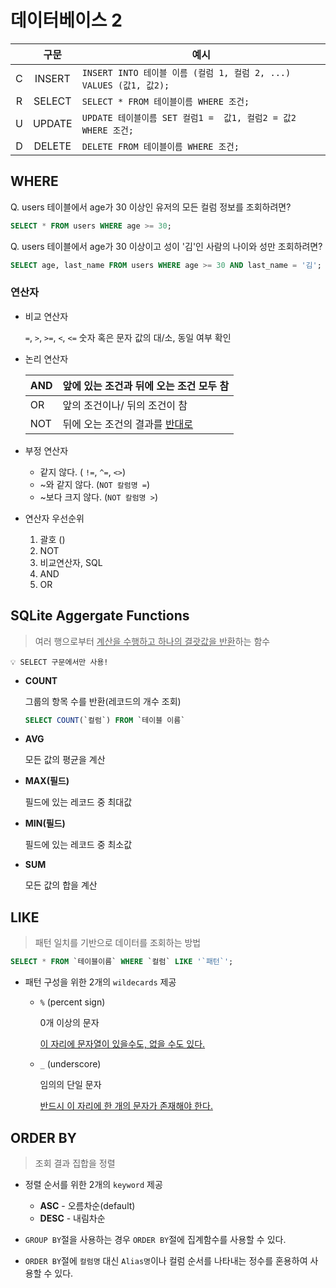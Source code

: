 # 데이터베이스 2

|      |  구문  | 예시                                                         |
| :--: | :----: | ------------------------------------------------------------ |
|  C   | INSERT | `INSERT INTO 테이블 이름 (컬럼 1, 컬럼 2, ...) VALUES (값1, 값2);` |
|  R   | SELECT | `SELECT * FROM 테이블이름 WHERE 조건;`                       |
|  U   | UPDATE | `UPDATE 테이블이름 SET 컬럼1 =  값1, 컬럼2 = 값2 WHERE 조건;` |
|  D   | DELETE | `DELETE FROM 테이블이름 WHERE 조건;`                         |

## WHERE

Q. users 테이블에서 age가 30 이상인 유저의 모든 컬럼 정보를 조회하려면?

```sql
SELECT * FROM users WHERE age >= 30;
```

Q. users 테이블에서 age가 30 이상이고 성이 '김'인 사람의 나이와 성만 조회하려면?

```sql
SELECT age, last_name FROM users WHERE age >= 30 AND last_name = '김';
```



### 연산자

- 비교 연산자

  `=`, `>`, `>=`, `<`, `<=` 숫자 혹은 문자 값의 대/소, 동일 여부 확인

- 논리 연산자

  | AND  | 앞에 있는 조건과 뒤에 오는 조건 모두 참 |
  | ---- | --------------------------------------- |
  | OR   | 앞의 조건이나/ 뒤의 조건이 참           |
  | NOT  | 뒤에 오는 조건의 결과를 <u>반대로</u>   |

- 부정 연산자

  - 같지 않다. ( `!=`, `^=`, `<>`)
  - ~와 같지 않다. (`NOT 칼럼명 =`)
  - ~보다 크지 않다. (`NOT 칼럼명 >`)

- 연산자 우선순위

  1. 괄호 ()
  2. NOT
  3. 비교연산자, SQL
  4. AND
  5. OR



## SQLite Aggergate Functions

> 여러 행으로부터 <u>계산을 수행하고 하나의 결괏값을 반환</u>하는 함수

````
💡 SELECT 구문에서만 사용!
````
- **COUNT**

  그룹의 항목 수를 반환(레코드의 개수 조회)

  ```sql
  SELECT COUNT(`컬럼`) FROM `테이블 이름`
  ```

- **AVG**

  모든 값의 평균을 계산

- **MAX(필드)**

  필드에 있는 레코드 중 최대값

- **MIN(필드)**

  필드에 있는 레코드 중 최소값

- **SUM**

  모든 값의 합을 계산



## LIKE

> 패턴 일치를 기반으로 데이터를 조회하는 방법

```sql
SELECT * FROM `테이블이름` WHERE `컬럼` LIKE '`패턴`';
```
- 패턴 구성을 위한 2개의 `wildecards` 제공

  - `%` (percent sign)

    0개 이상의 문자

    <u>이 자리에 문자열이 있을수도, 없을 수도 있다.</u>

  - `_` (underscore)

    임의의 단일 문자

    <u>반드시 이 자리에 한 개의 문자가 존재해야 한다.</u>



## ORDER BY

> 조회 결과 집합을 정렬

- 정렬 순서를 위한 2개의 `keyword` 제공
  - **ASC** - 오름차순(default)
  - **DESC** - 내림차순

- `GROUP BY`절을 사용하는 경우 `ORDER BY`절에 집계함수를 사용할 수 있다.
- `ORDER BY`절에 `컬럼명` 대신 `Alias명`이나 컬럼 순서를 나타내는 정수를 혼용하여 사용할 수 있다.
